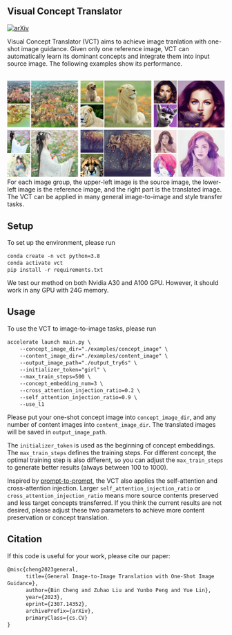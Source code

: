 ## Visual Concept Translator

[![arXiv](https://img.shields.io/badge/arXiv-2208.01618-b31b1b.svg)](https://arxiv.org/abs/2307.14352)

Visual Concept Translator (VCT) aims to achieve image tranlation with one-shot image guidance. Given only one reference image, VCT can automatically learn its dominant concepts and integrate them into input source image. The following examples show its performance. <br>
<br>

![VCT examples](assets/gallery.jpg?raw=true)
For each image group, the upper-left image is the source image, the lower-left image is the reference image, and the right part is the translated image. The VCT can be applied in many general image-to-image and style transfer tasks.


## Setup
To set up the environment, please run
```
conda create -n vct python=3.8
conda activate vct
pip install -r requirements.txt
```
We test our method on both Nvidia A30 and A100 GPU. However, it should work in any GPU with 24G memory.

## Usage
To use the VCT to image-to-image tasks, please run
```
accelerate launch main.py \
    --concept_image_dir="./examples/concept_image" \
    --content_image_dir="./examples/content_image" \
    --output_image_path="./output_try6s" \
    --initializer_token="girl" \
    --max_train_steps=500 \
    --concept_embedding_num=3 \
    --cross_attention_injection_ratio=0.2 \
    --self_attention_injection_ratio=0.9 \
    --use_l1
```
Please put your one-shot concept image into `concept_image_dir`, and any number of content images into `content_image_dir`. The translated images will be saved in `output_image_path`.

The `initializer_token` is used as the beginning of concept embeddings. The `max_train_steps` defines the training steps. For different concept, the optimal training step is also different, so you can adjust the `max_train_steps` to generate better results (always between 100 to 1000).

Inspired by [prompt-to-prompt](https://github.com/google/prompt-to-prompt), the VCT also applies the self-attention and cross-attention injection. Larger `self_attention_injection_ratio` or `cross_attention_injection_ratio` means more source contents preserved and less target concepts transferred. If you think the current results are not desired, please adjust these two parameters to achieve more content preservation or concept translation.

## Citation
If this code is useful for your work, please cite our paper:

```
@misc{cheng2023general,
      title={General Image-to-Image Translation with One-Shot Image Guidance}, 
      author={Bin Cheng and Zuhao Liu and Yunbo Peng and Yue Lin},
      year={2023},
      eprint={2307.14352},
      archivePrefix={arXiv},
      primaryClass={cs.CV}
}
```





